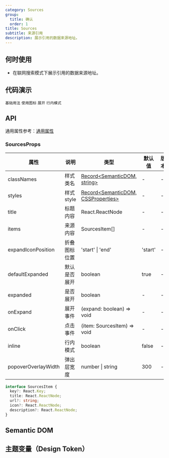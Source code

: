 ```yaml
---
category: Sources
group:
  title: 确认
  order: 1
title: Sources
subtitle: 来源引用
description: 展示引用的数据来源地址。
---
```


## 何时使用

- 在联网搜索模式下展示引用的数据来源地址。

## 代码演示

<!-- prettier-ignore -->
<code src="./demo/basic.tsx">基础用法</code>
<code src="./demo/icon.tsx">使用图标</code>
<code src="./demo/expand.tsx">展开</code>
<code src="./demo/inline.tsx">行内模式</code>

## API

通用属性参考：[通用属性](/docs/react/common-props)

### SourcesProps

| 属性 | 说明 | 类型 | 默认值 | 版本 |
| --- | --- | --- | --- | --- |
| classNames | 样式类名 | [Record<SemanticDOM, string>](#semantic-dom) | - | - |
| styles | 样式 style | [Record<SemanticDOM, CSSProperties>](#semantic-dom) | - | - |
| title | 标题内容 | React.ReactNode | - | - |
| items | 来源内容 | SourcesItem[] | - | - |
| expandIconPosition | 折叠图标位置 | 'start' \| 'end' | 'start' | - |
| defaultExpanded | 默认是否展开 | boolean | true | - |
| expanded | 是否展开 | boolean | - | - |
| onExpand | 展开事件 | (expand: boolean) => void | - | - |
| onClick | 点击事件 | (item: SourcesItem) => void | - | - |
| inline | 行内模式 | boolean | false | - |
| popoverOverlayWidth | 弹出层宽度 | number \| string | 300 | - |

```typescript
interface SourcesItem {
  key?: React.Key;
  title: React.ReactNode;
  url?: string;
  icon?: React.ReactNode;
  description?: React.ReactNode;
}
```

## Semantic DOM

<code src="./demo/_semantic.tsx" simplify="true"></code>

## 主题变量（Design Token）

<ComponentTokenTable component="Sources"></ComponentTokenTable>
